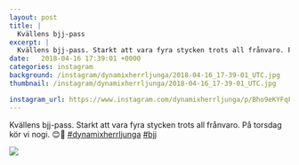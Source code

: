 ```yaml
---
layout: post
title: |
  Kvällens bjj-pass
excerpt: |
  Kvällens bjj-pass. Starkt att vara fyra stycken trots all frånvaro. På torsdag kör vi nogi. 😊🤙  
date:   2018-04-16 17:39:01 +0000
categories: instagram
background: /instagram/dynamixherrljunga/2018-04-16_17-39-01_UTC.jpg
thumbnail: /instagram/dynamixherrljunga/2018-04-16_17-39-01_UTC.jpg

instagram_url: https://www.instagram.com/dynamixherrljunga/p/Bho9eKYFqFB
---
```

Kvällens bjj-pass. Starkt att vara fyra stycken trots all frånvaro. På torsdag kör vi nogi. 😊🤙 [#dynamixherrljunga](https://www.instagram.com/explore/tags/dynamixherrljunga/) [#bjj](https://www.instagram.com/explore/tags/bjj/)



<img src='{{ site.baseurl }}/instagram/dynamixherrljunga/2018-04-16_17-39-01_UTC.jpg' class='img-fluid' />
